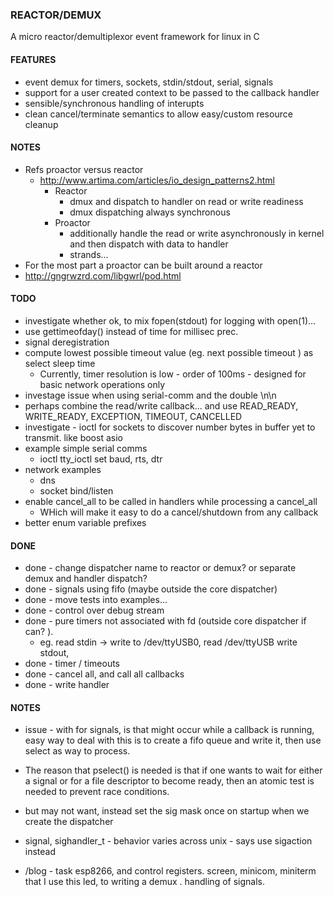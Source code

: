 
### REACTOR/DEMUX

  A micro reactor/demultiplexor event framework for linux in C

#### FEATURES

  - event demux for timers, sockets, stdin/stdout, serial, signals
  - support for a user created context to be passed to the callback handler
  - sensible/synchronous handling of interupts
  - clean cancel/terminate semantics to allow easy/custom resource cleanup

#### NOTES

  - Refs proactor versus reactor
    - http://www.artima.com/articles/io_design_patterns2.html
      - Reactor
        - dmux and dispatch to handler on read or write readiness
        - dmux dispatching always synchronous
      - Proactor
        - additionally handle the read or write asynchronously in kernel and then dispatch with data to handler
        - strands...
  - For the most part a proactor can be built around a reactor
  - http://gngrwzrd.com/libgwrl/pod.html

#### TODO

  - investigate whether ok, to mix fopen(stdout) for logging with open(1)...
  - use gettimeofday() instead of time for millisec prec.
  - signal deregistration
  - compute lowest possible timeout value (eg. next possible timeout ) as select sleep time
    - Currently, timer resolution is low - order of 100ms - designed for basic network operations only
  - investage issue when using serial-comm and the double \n\n
  - perhaps combine the read/write callback... and use
      READ_READY, WRITE_READY, EXCEPTION, TIMEOUT, CANCELLED
  - investigate - ioctl for sockets to discover number bytes in buffer yet to transmit. like boost asio
  - example simple serial comms
    - ioctl tty_ioctl set baud, rts, dtr
  - network examples
    - dns
    - socket bind/listen
  - enable cancel_all to be called in handlers while processing a cancel_all
    - WHich will make it easy to do a cancel/shutdown from any callback
  - better enum variable prefixes

#### DONE

  - done - change dispatcher name to reactor or demux? or separate demux and handler dispatch?
  - done - signals using fifo (maybe outside the core dispatcher)
  - done - move tests into examples...
  - done - control over debug stream
  - done - pure timers not associated with fd (outside core dispatcher if can? ).
    - eg. read stdin -> write to /dev/ttyUSB0, read /dev/ttyUSB write stdout,
  - done - timer  / timeouts
  - done - cancel all, and call all callbacks
  - done - write handler

#### NOTES

  - issue - with for signals, is that might occur while a callback is running,
          easy way to deal with this is to create a fifo queue and write it, then use
          select as way to process.

  - The  reason  that pselect() is needed is that if one wants to wait for either a
    signal or for a file descriptor to become ready, then an atomic test is needed
    to prevent race conditions.

  - but may not want, instead set the sig mask once on startup when we create the dispatcher

  - signal, sighandler_t   - behavior varies across unix  - says use sigaction instead


  - /blog - task esp8266, and control registers. screen, minicom, miniterm that I use
  this led, to writing a demux . handling of signals.

